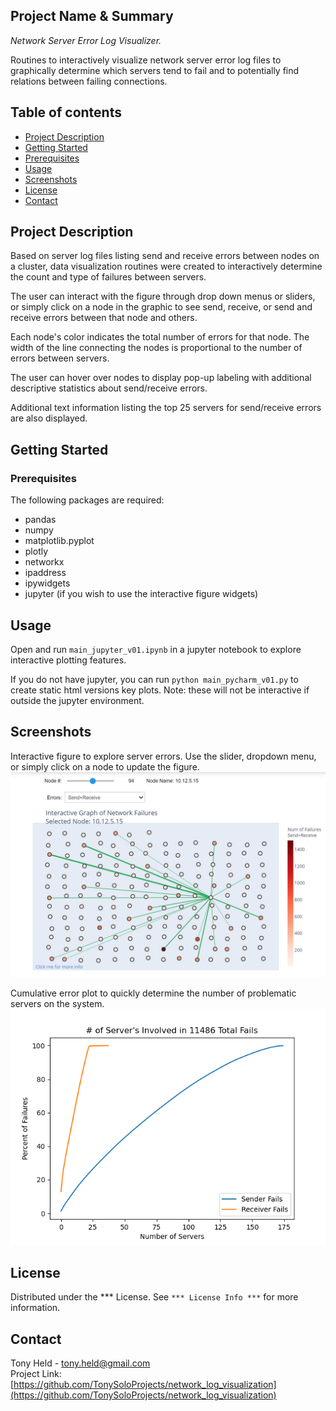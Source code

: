## Project Name & Summary
*Network Server Error Log Visualizer.*  

Routines to interactively visualize network server error log files
to graphically determine which servers tend to fail and to potentially
find relations between failing connections.

## Table of contents
* [Project Description](#project-description)
* [Getting Started](#getting-started)
* [Prerequisites](#prerequisites)
* [Usage](#usage)
* [Screenshots](#screenshots)
* [License](#license)
* [Contact](#contact)

## Project Description
Based on server log files listing send and receive errors between nodes on a cluster,
data visualization routines were created to interactively determine the count and type
of failures between servers.

The user can interact with the figure through drop down menus or sliders, or simply click on a node
in the graphic to see send, receive, or send and receive errors between that node and others.

Each node's color indicates the total number of errors for that node. 
The width of the line connecting the nodes is proportional to the number of errors between servers.  

The user can hover over nodes to display pop-up labeling 
with additional descriptive statistics about send/receive errors.

Additional text information listing the top 25 servers for send/receive errors are also displayed.

## Getting Started

### Prerequisites

The following packages are required:  
* pandas
* numpy
* matplotlib.pyplot
* plotly
* networkx
* ipaddress
* ipywidgets
* jupyter (if you wish to use the interactive figure widgets)

## Usage

Open and run `main_jupyter_v01.ipynb` in a jupyter notebook to explore interactive plotting features.

If you do not have jupyter, you can run `python main_pycharm_v01.py` to create static html versions 
key plots.  Note: these will not be interactive if outside the jupyter environment.

## Screenshots
Interactive figure to explore server errors. 
Use the slider, dropdown menu, or simply click on a node to update the figure.
![Image](graphics/interactive_failure_plot.JPG)

Cumulative error plot to quickly determine the number of problematic servers on the system.
![Image](graphics/cummulative_server_failure_plot.png)
## License

Distributed under the *** License. See `*** License Info ***` for more information.

## Contact

Tony Held - tony.held@gmail.com  
Project Link: [https://github.com/TonySoloProjects/network_log_visualization](https://github.com/TonySoloProjects/network_log_visualization)
